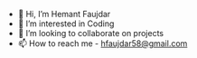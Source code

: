- 👋 Hi, I’m Hemant Faujdar
- 👀 I’m interested in Coding
- 💞️ I’m looking to collaborate on projects
- 📫 How to reach me - hfaujdar58@gmail.com

<!---
PHEONIX-HEMANT/PHEONIX-HEMANT is a ✨ special ✨ repository because its `README.md` (this file) appears on your GitHub profile.
You can click the Preview link to take a look at your changes.
--->
